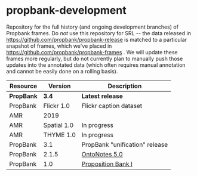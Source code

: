 # propbank-development
Repository for the full history (and ongoing development branches) of Propbank frames. Do *not* use this repository for SRL -- the data released in https://github.com/propbank/propbank-release is matched to a particular snapshot of frames, which we've placed in https://github.com/propbank/propbank-frames . We will update these frames more regularly, but do not currently plan to manually push those updates into the annotated data (which often requires manual annotation and cannot be easily done on a rolling basis). 

| Resource  | Version | Description |
| ------------- | ------------- | ------------- |
| **PropBank**  | **3.4**  | **Latest release** |
| PropBank  | Flickr 1.0  | Flickr caption dataset |
| AMR  | 2019  |  |
| AMR  | Spatial 1.0  | In progress |
| AMR  | THYME 1.0  | In progress |
| PropBank  | 3.1  | PropBank "unification" release |
| PropBank  | 2.1.5  | [OntoNotes 5.0](https://catalog.ldc.upenn.edu/LDC2013T19) |
| PropBank  | 1.0  | [Proposition Bank I](https://catalog.ldc.upenn.edu/LDC2004T14) |
